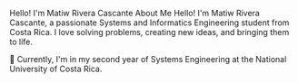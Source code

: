 Hello! I'm Matiw Rivera Cascante
About Me
Hello! I'm Matiw Rivera Cascante, a passionate Systems and Informatics Engineering student from Costa Rica. I love solving problems, creating new ideas, and bringing them to life.

🔭 Currently, I'm in my second year of Systems Engineering at the National University of Costa Rica.










